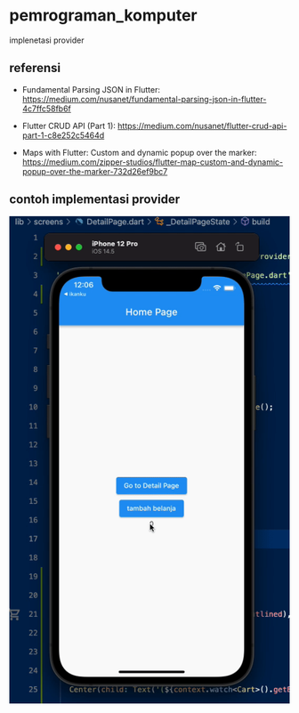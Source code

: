 # pemrograman_komputer

implenetasi provider

## referensi
- Fundamental Parsing JSON in Flutter: https://medium.com/nusanet/fundamental-parsing-json-in-flutter-4c7ffc58fb6f
- Flutter CRUD API (Part 1): https://medium.com/nusanet/flutter-crud-api-part-1-c8e252c5464d

- Maps with Flutter: Custom and dynamic popup over the marker: https://medium.com/zipper-studios/flutter-map-custom-and-dynamic-popup-over-the-marker-732d26ef9bc7

## contoh implementasi provider

![provider](provider.gif "Title")
